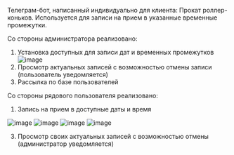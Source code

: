 Телеграм-бот, написанный индивидуально для клиента: Прокат роллер-коньков. 
Используется для записи на прием в указанные временные промежутки.

Со стороны администратора реализовано:

1) Установка доступных для записи дат и временных промежутков
![image](https://github.com/user-attachments/assets/6727ed99-a6e1-4133-9cc2-463a01796227)
3) Просмотр актуальных записей с возможностью отмены записи (пользователь уведомляется)
4) Рассылка по базе пользователей

Со стороны рядового пользователя реализовано:

1) Запись на прием в доступные даты и время

![image](https://github.com/user-attachments/assets/1e864b57-647e-4dae-ac7c-7d4fb48c8b7e)
![image](https://github.com/user-attachments/assets/0fd45df2-31ef-41f3-b757-6e00f8cc830e)
![image](https://github.com/user-attachments/assets/79522e50-30bf-49e1-bbc2-1c0b37f25b78)
![image](https://github.com/user-attachments/assets/3833dbf5-f76f-40ae-b41b-30758668540c)

3) Просмотр своих актуальных записей с возможностью отмены (администратор уведомляется)
